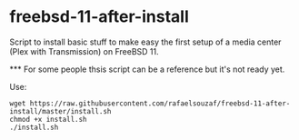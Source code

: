 # freebsd-11-after-install
Script to install basic stuff to make easy the first setup of a media center (Plex with Transmission) on FreeBSD 11.

*** For some people thsis script can be a reference but it's not ready yet.

Use:

```
wget https://raw.githubusercontent.com/rafaelsouzaf/freebsd-11-after-install/master/install.sh
chmod +x install.sh
./install.sh

